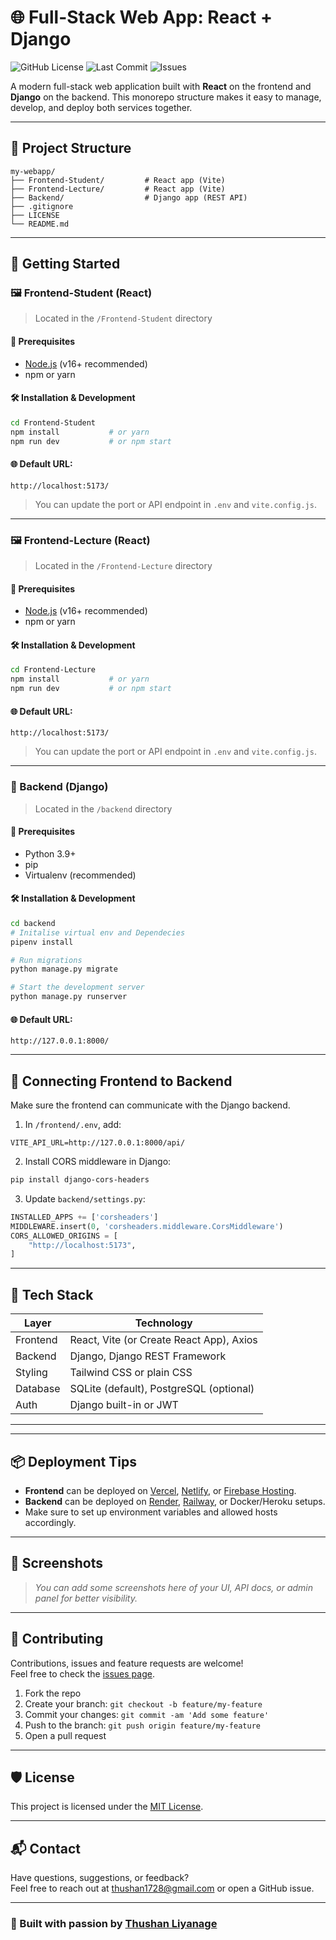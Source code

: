 # 🌐 Full-Stack Web App: React + Django

![GitHub License](https://img.shields.io/github/license/thushan-harshajeewa/Online-Learning-Management-System-LMS-?style=flat-square)
![Last Commit](https://img.shields.io/github/last-commit/thushan-harshajeewa/Online-Learning-Management-System-LMS-?style=flat-square)
![Issues](https://img.shields.io/github/issues/thushan-harshajeewa/Online-Learning-Management-System-LMS-?style=flat-square)

A modern full-stack web application built with **React** on the frontend and **Django** on the backend. This monorepo structure makes it easy to manage, develop, and deploy both services together.

---

## 📁 Project Structure

```
my-webapp/
├── Frontend-Student/         # React app (Vite)
├── Frontend-Lecture/         # React app (Vite)
├── Backend/                  # Django app (REST API)
├── .gitignore
├── LICENSE
└── README.md
```

---

## 🚀 Getting Started

### 🖼️ Frontend-Student (React)

> Located in the `/Frontend-Student` directory

#### 🔧 Prerequisites

- [Node.js](https://nodejs.org/) (v16+ recommended)
- npm or yarn

#### 🛠️ Installation & Development

```bash
cd Frontend-Student
npm install           # or yarn
npm run dev           # or npm start
```

#### 🌐 Default URL:

```
http://localhost:5173/

```

> You can update the port or API endpoint in `.env` and `vite.config.js`.

---

### 🖼️ Frontend-Lecture (React)

> Located in the `/Frontend-Lecture` directory

#### 🔧 Prerequisites

- [Node.js](https://nodejs.org/) (v16+ recommended)
- npm or yarn

#### 🛠️ Installation & Development

```bash
cd Frontend-Lecture
npm install           # or yarn
npm run dev           # or npm start
```

#### 🌐 Default URL:

```
http://localhost:5173/
```

> You can update the port or API endpoint in `.env` and `vite.config.js`.

---

### 🧩 Backend (Django)

> Located in the `/backend` directory

#### 🔧 Prerequisites

- Python 3.9+
- pip
- Virtualenv (recommended)

#### 🛠️ Installation & Development

```bash
cd backend
# Initalise virtual env and Dependecies
pipenv install

# Run migrations
python manage.py migrate

# Start the development server
python manage.py runserver
```

#### 🌐 Default URL:

```
http://127.0.0.1:8000/
```

---

## 🔁 Connecting Frontend to Backend

Make sure the frontend can communicate with the Django backend.

1. In `/frontend/.env`, add:

```env
VITE_API_URL=http://127.0.0.1:8000/api/
```

2. Install CORS middleware in Django:

```bash
pip install django-cors-headers
```

3. Update `backend/settings.py`:

```python
INSTALLED_APPS += ['corsheaders']
MIDDLEWARE.insert(0, 'corsheaders.middleware.CorsMiddleware')
CORS_ALLOWED_ORIGINS = [
    "http://localhost:5173",
]
```

---

## 🧪 Tech Stack

| Layer    | Technology                               |
| -------- | ---------------------------------------- |
| Frontend | React, Vite (or Create React App), Axios |
| Backend  | Django, Django REST Framework            |
| Styling  | Tailwind CSS or plain CSS                |
| Database | SQLite (default), PostgreSQL (optional)  |
| Auth     | Django built-in or JWT                   |

---

---

## 📦 Deployment Tips

- **Frontend** can be deployed on [Vercel](https://vercel.com/), [Netlify](https://netlify.com/), or [Firebase Hosting](https://firebase.google.com/).
- **Backend** can be deployed on [Render](https://render.com/), [Railway](https://railway.app/), or Docker/Heroku setups.
- Make sure to set up environment variables and allowed hosts accordingly.

---

## 📸 Screenshots

> _You can add some screenshots here of your UI, API docs, or admin panel for better visibility._

---

## 🤝 Contributing

Contributions, issues and feature requests are welcome!  
Feel free to check the [issues page](https://github.com/thushan-harshajeewa/Online-Learning-Management-System-LMS-/issues).

1. Fork the repo
2. Create your branch: `git checkout -b feature/my-feature`
3. Commit your changes: `git commit -am 'Add some feature'`
4. Push to the branch: `git push origin feature/my-feature`
5. Open a pull request

---

## 🛡️ License

This project is licensed under the [MIT License](./LICENSE).

---

## 📬 Contact

Have questions, suggestions, or feedback?  
Feel free to reach out at [thushan1728@gmail.com](mailto:thushan1728@gmail.com) or open a GitHub issue.

---

### 🫶 Built with passion by [Thushan Liyanage](https://github.com/thushan-harshajeewa)
